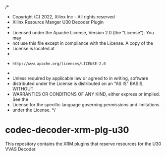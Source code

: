 /*
 * Copyright (C) 2022, Xilinx Inc - All rights reserved
 * Xilinx Resource Manger U30 Decoder Plugin
 *
 * Licensed under the Apache License, Version 2.0 (the "License"). You may
 * not use this file except in compliance with the License. A copy of the
 * License is located at
 *
 *     http://www.apache.org/licenses/LICENSE-2.0
 *
 * Unless required by applicable law or agreed to in writing, software
 * distributed under the License is distributed on an "AS IS" BASIS, WITHOUT
 * WARRANTIES OR CONDITIONS OF ANY KIND, either express or implied. See the
 * License for the specific language governing permissions and limitations
 * under the License.
 */

# codec-decoder-xrm-plg-u30
This repository contains the XRM plugins that reserve resources for the U30 VVAS Decoder.
